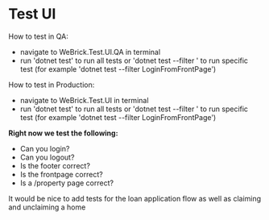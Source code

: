 # Test UI
How to test in QA:
- navigate to WeBrick.Test.UI.QA in terminal
- run 'dotnet test' to run all tests or 'dotnet test --filter ' to run specific test (for example 'dotnet test --filter LoginFromFrontPage')

How to test in Production:
- navigate to WeBrick.Test.UI in terminal
- run 'dotnet test' to run all tests or 'dotnet test --filter ' to run specific test (for example 'dotnet test --filter LoginFromFrontPage')

**Right now we test the following:**
- Can you login?
- Can you logout?
- Is the footer correct?
- Is the frontpage correct?
- Is a /property page correct?

It would be nice to add tests for the loan application flow as well as claiming and unclaiming a home